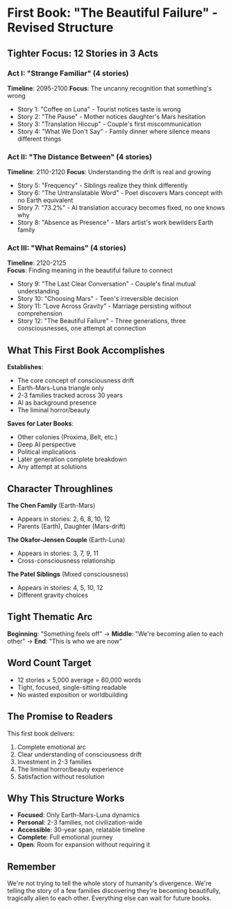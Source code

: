 # First Book: "The Beautiful Failure" - Revised Structure

## Tighter Focus: 12 Stories in 3 Acts

### Act I: "Strange Familiar" (4 stories)
**Timeline**: 2095-2100
**Focus**: The uncanny recognition that something's wrong
- Story 1: "Coffee on Luna" - Tourist notices taste is wrong
- Story 2: "The Pause" - Mother notices daughter's Mars hesitation  
- Story 3: "Translation Hiccup" - Couple's first miscommunication
- Story 4: "What We Don't Say" - Family dinner where silence means different things

### Act II: "The Distance Between" (4 stories)  
**Timeline**: 2110-2120
**Focus**: Understanding the drift is real and growing
- Story 5: "Frequency" - Siblings realize they think differently
- Story 6: "The Untranslatable Word" - Poet discovers Mars concept with no Earth equivalent
- Story 7: "73.2%" - AI translation accuracy becomes fixed, no one knows why
- Story 8: "Absence as Presence" - Mars artist's work bewilders Earth family

### Act III: "What Remains" (4 stories)
**Timeline**: 2120-2125  
**Focus**: Finding meaning in the beautiful failure to connect
- Story 9: "The Last Clear Conversation" - Couple's final mutual understanding
- Story 10: "Choosing Mars" - Teen's irreversible decision  
- Story 11: "Love Across Gravity" - Marriage persisting without comprehension
- Story 12: "The Beautiful Failure" - Three generations, three consciousnesses, one attempt at connection

## What This First Book Accomplishes

**Establishes**:
- The core concept of consciousness drift
- Earth-Mars-Luna triangle only
- 2-3 families tracked across 30 years
- AI as background presence
- The liminal horror/beauty

**Saves for Later Books**:
- Other colonies (Proxima, Belt, etc.)
- Deep AI perspective
- Political implications
- Later generation complete breakdown
- Any attempt at solutions

## Character Throughlines

**The Chen Family** (Earth-Mars)
- Appears in stories: 2, 6, 8, 10, 12
- Parents (Earth), Daughter (Mars-drift)

**The Okafor-Jensen Couple** (Earth-Luna)
- Appears in stories: 3, 7, 9, 11
- Cross-consciousness relationship

**The Patel Siblings** (Mixed consciousness)
- Appears in stories: 4, 5, 10, 12
- Different gravity choices

## Tight Thematic Arc

**Beginning**: "Something feels off" → **Middle**: "We're becoming alien to each other" → **End**: "This is who we are now"

## Word Count Target
- 12 stories × 5,000 average = 60,000 words
- Tight, focused, single-sitting readable
- No wasted exposition or worldbuilding

## The Promise to Readers

This first book delivers:
1. Complete emotional arc
2. Clear understanding of consciousness drift  
3. Investment in 2-3 families
4. The liminal horror/beauty experience
5. Satisfaction without resolution

## Why This Structure Works

- **Focused**: Only Earth-Mars-Luna dynamics
- **Personal**: 2-3 families, not civilization-wide
- **Accessible**: 30-year span, relatable timeline
- **Complete**: Full emotional journey
- **Open**: Room for expansion without requiring it

## Remember

We're not trying to tell the whole story of humanity's divergence. We're telling the story of a few families discovering they're becoming beautifully, tragically alien to each other. Everything else can wait for future books.